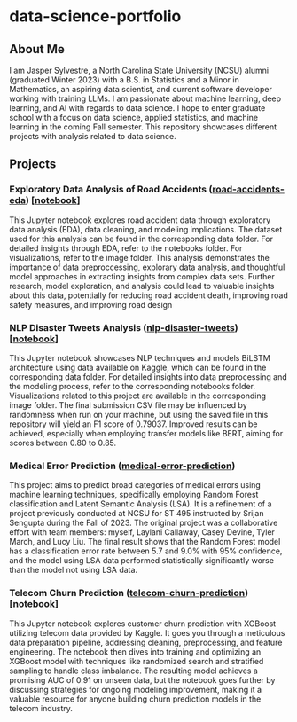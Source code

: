 # data-science-portfolio

## About Me

I am Jasper Sylvestre, a North Carolina State University (NCSU) alumni (graduated Winter 2023) with a B.S. in Statistics and a Minor in Mathematics, an aspiring data scientist, and current software developer working with training LLMs. I am passionate about machine learning, deep learning, and AI with regards to data science. I hope to enter graduate school with a focus on data science, applied statistics, and machine learning in the coming Fall semester. This repository showcases different projects with analysis related to data science.

## Projects

### Exploratory Data Analysis of Road Accidents ([road-accidents-eda](https://github.com/JasperSylvestre/data-science-portfolio/tree/main/road-accidents-eda)) [[notebook](https://nbviewer.org/github/JasperSylvestre/data-science-portfolio/blob/main/road-accidents-eda/notebooks/road-accident-eda-notebook.ipynb)]

This Jupyter notebook explores road accident data through exploratory data analysis (EDA), data cleaning, and modeling implications. The dataset used for this analysis can be found in the corresponding data folder. For detailed insights through EDA, refer to the notebooks folder. For visualizations, refer to the image folder. This analysis demonstrates the importance of data preproccessing, explorary data analysis, and thoughtful model approaches in extracting insights from complex data sets. Further research, model exploration, and analysis could lead to valuable insights about this data, potentially for reducing road accident death, improving road safety measures, and improving road design

### NLP Disaster Tweets Analysis ([nlp-disaster-tweets](https://github.com/JasperSylvestre/data-science-portfolio/tree/main/nlp-disaster-tweets)) [[notebook](https://nbviewer.org/github/JasperSylvestre/data-science-portfolio/blob/main/nlp-disaster-tweets/notebooks/nlp-disaster-tweets-notebook.ipynb)]

This Jupyter notebook showcases NLP techniques and models BiLSTM architecture using data available on Kaggle, which can be found in the corresponding data folder. For detailed insights into data preprocessing and the modeling process, refer to the corresponding notebooks folder. Visualizations related to this project are available in the corresponding image folder. The final submission CSV file may be influenced by randomness when run on your machine, but using the saved file in this repository will yield an F1 score of 0.79037. Improved results can be achieved, especially when employing transfer models like BERT, aiming for scores between 0.80 to 0.85.

### Medical Error Prediction ([medical-error-prediction](https://github.com/JasperSylvestre/data-science-portfolio/tree/main/medical-error-prediction))

This project aims to predict broad categories of medical errors using machine learning techniques, specifically employing Random Forest classification and Latent Semantic Analysis (LSA). It is a refinement of a project previously conducted at NCSU for ST 495 instructed by Srijan Sengupta during the Fall of 2023. The original project was a collaborative effort with team members: myself, Laylani Callaway, Casey Devine, Tyler March, and Lucy Liu. The final result shows that the Random Forest model has a classification error rate between 5.7 and 9.0% with 95% confidence, and the model using LSA data performed statistically significantly worse than the model not using LSA data.

### Telecom Churn Prediction ([telecom-churn-prediction](https://github.com/JasperSylvestre/data-science-portfolio/tree/main/telecom-churn-prediction)) [[notebook](https://nbviewer.org/github/JasperSylvestre/data-science-portfolio/blob/main/telecom-churn-prediction/notebooks/telecom-churn-prediction-notebook.ipynb)]

This Jupyter notebook explores customer churn prediction with XGBoost utilizing telecom data provided by Kaggle. It goes you through a meticulous data preparation pipeline, addressing cleaning, preprocessing, and feature engineering. The notebook then dives into training and optimizing an XGBoost model with techniques like randomized search and stratified sampling to handle class imbalance. The resulting model achieves a promising AUC of 0.91 on unseen data, but the notebook goes further by discussing strategies for ongoing modeling improvement, making it a valuable resource for anyone building churn prediction models in the telecom industry.
